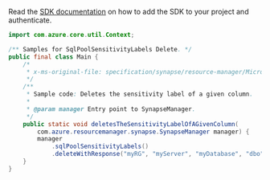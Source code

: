 Read the [SDK documentation](https://github.com/Azure/azure-sdk-for-java/blob/azure-resourcemanager-synapse_1.0.0-beta.2/sdk/synapse/azure-resourcemanager-synapse/README.md) on how to add the SDK to your project and authenticate.

```java
import com.azure.core.util.Context;

/** Samples for SqlPoolSensitivityLabels Delete. */
public final class Main {
    /*
     * x-ms-original-file: specification/synapse/resource-manager/Microsoft.Synapse/stable/2021-06-01/examples/DeleteSqlPoolColumnSensitivityLabel.json
     */
    /**
     * Sample code: Deletes the sensitivity label of a given column.
     *
     * @param manager Entry point to SynapseManager.
     */
    public static void deletesTheSensitivityLabelOfAGivenColumn(
        com.azure.resourcemanager.synapse.SynapseManager manager) {
        manager
            .sqlPoolSensitivityLabels()
            .deleteWithResponse("myRG", "myServer", "myDatabase", "dbo", "myTable", "myColumn", Context.NONE);
    }
}
```
